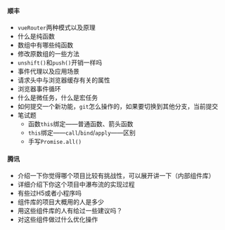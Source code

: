 #### 顺丰

* `vueRouter`两种模式以及原理
* 什么是纯函数
* 数组中有哪些纯函数
* 修改原数组的一些方法
* `unshift()`和`push()`开销一样吗
* 事件代理以及应用场景
* 请求头中与浏览器缓存有关的属性
* 浏览器事件循环
* 什么是微任务，什么是宏任务
* 如何提交一个新功能，`git`怎么操作的，如果要切换到其他分支，当前提交
* 笔试题
  * 函数`this`绑定——普通函数、箭头函数
  * `this`绑定——`call`/`bind`/`apply`——区别
  * 手写`Promise.all()`

#### 腾讯

* 介绍一下你觉得哪个项目比较有挑战性，可以展开讲一下（内部组件库）
* 详细介绍下你这个项目中瀑布流的实现过程
* 有些过H5或者小程序吗
* 组件库的项目大概用的人是多少
* 用这些组件库的人有给过一些建议吗？
* 对这些组件做过什么优化操作